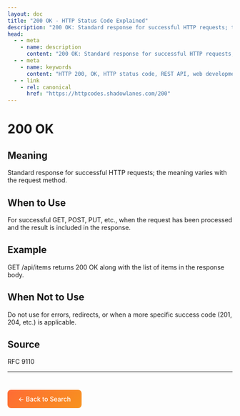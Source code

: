 ```yaml
---
layout: doc
title: "200 OK - HTTP Status Code Explained"
description: "200 OK: Standard response for successful HTTP requests; the meaning varies with the request method."
head:
  - - meta
    - name: description
      content: "200 OK: Standard response for successful HTTP requests; the meaning varies with the request method."
  - - meta
    - name: keywords
      content: "HTTP 200, OK, HTTP status code, REST API, web development"
  - - link
    - rel: canonical
      href: "https://httpcodes.shadowlanes.com/200"
---
```


# 200 OK

## Meaning

Standard response for successful HTTP requests; the meaning varies with the request method.

## When to Use

For successful GET, POST, PUT, etc., when the request has been processed and the result is included in the response.

## Example

GET /api/items returns 200 OK along with the list of items in the response body.

## When Not to Use

Do not use for errors, redirects, or when a more specific success code (201, 204, etc.) is applicable.

## Source

RFC 9110

---

<div style="margin-top: 40px;">
  <a href="/" style="display: inline-block; padding: 12px 24px; background: linear-gradient(135deg, #ff6b35, #f7931e); color: white; text-decoration: none; border-radius: 8px; font-weight: 500;">← Back to Search</a>
</div>
